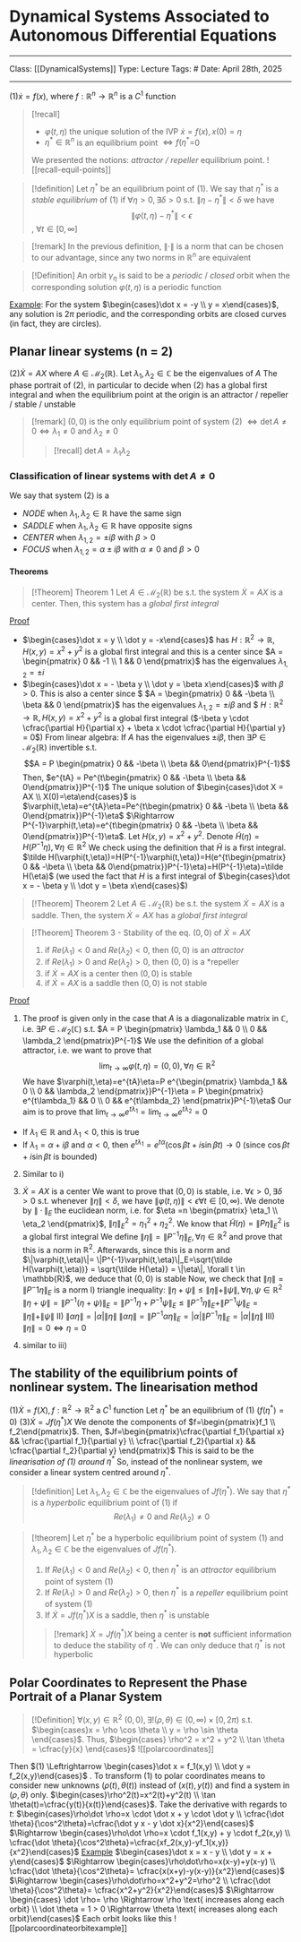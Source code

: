 # Dynamical Systems Associated to Autonomous Differential Equations
___
Class: [[DynamicalSystems]]
Type: Lecture
Tags: # 
Date: April 28th, 2025
___

$(1) \dot x = f(x)$, where $f : \mathbb{R}^n \rightarrow \mathbb{R}^n$ is a $C^1$ function 
>[!recall]
 >- $\varphi(t,\eta)$ the unique solution of the IVP $\dot x = f(x), x(0)= \eta$
 >- $\eta^*\in\mathbb{R}^n$ is an equilibrium point $\iff f(\eta^*$=0 
>
 >We presented the notions: *attractor / repeller* equilibrium point.
 >![[recall-equil-points]]
 

>[!definition]
>Let $\eta^*$ be an equilibrium point of $(1)$. We say that $\eta^*$ is a *stable equilibrium* of $(1)$ if $\forall \eta > 0, \exists \delta > 0$ s.t. $\|\eta - \eta^*\| < \delta$ we have $$\|\varphi(t,\eta)-\eta^*\|<\epsilon$$, $\forall t \in [0, \infty]$

>[!remark]
>In the previous definition, $\|\cdot\|$ is a norm that can be chosen to our advantage, since any two norms in $\mathbb{R}^n$ are equivalent

>[!Definition]
> An orbit $\gamma_\eta$ is said to be a *periodic* / *closed* orbit when the corresponding solution $\varphi(t,\eta)$ is a periodic function

<u>Example</u>: For the system $\begin{cases}\dot x = -y \\ y = x\end{cases}$, any solution is $2\pi$ periodic, and the corresponding orbits are closed curves (in fact, they are circles).

## Planar linear systems (n = 2)

$(2) \dot X = AX$ where $A \in \mathcal{M}_2(\mathbb{R})$. Let $\lambda_1, \lambda_2 \in \mathbb{C}$ be the eigenvalues of $A$ 
The phase portrait of $(2)$, in particular to decide when $(2)$ has a global first integral and when the equilibrium point  at the origin is an attractor / repeller / stable / unstable

>[!remark]
> $(0,0)$ is the only equilibrium point of system $(2)$ $\iff \det A \neq 0 \iff \lambda_1 \neq 0$ and $\lambda_2 \neq 0$
> >[!recall]
> >$\det A = \lambda_1 \lambda_2$

### Classification of linear systems with $\det A \neq 0$
We say that system $(2)$ is a 
- *NODE* when $\lambda_1,\lambda_2 \in \mathbb{R}$ have the same sign
- *SADDLE* when $\lambda_1,\lambda_2 \in \mathbb{R}$ have opposite signs
- *CENTER* when $\lambda_{1,2} = \pm i\beta$ with $\beta > 0$
- *FOCUS* when $\lambda_{1,2} = \alpha \pm i\beta$ with $\alpha \neq 0$ and $\beta > 0$

#### Theorems
>[!Theorem] Theorem 1
>Let $A \in \mathcal{M}_2(\mathbb{R})$ be s.t. the system $\dot X = AX$ is a center. Then, this system has a *global first integral*

<u>Proof</u>
- $\begin{cases}\dot x = y \\ \dot y = -x\end{cases}$ has $H : \mathbb{R}^2 \rightarrow \mathbb{R}, H(x,y)=x^2+y^2$ is a global first integral and this is a center since $A = \begin{pmatrix} 0 && -1 \\ 1 && 0 \end{pmatrix}$ has the eigenvalues $\lambda_{1,2} = \pm i$
- $\begin{cases}\dot x = - \beta y \\ \dot y = \beta x\end{cases}$ with $\beta > 0$. This is also a center since $ $A = \begin{pmatrix} 0 && -\beta \\ \beta && 0 \end{pmatrix}$ has the eigenvalues $\lambda_{1,2} = \pm i \beta$ and $ $H : \mathbb{R}^2 \rightarrow \mathbb{R}, H(x,y)=x^2+y^2$ is a global first integral 
($-\beta y \cdot \cfrac{\partial H}{\partial x} + \beta x \cdot \cfrac{\partial H}{\partial y} = 0$)
From linear algebra: If $A$ has the eigenvalues $\pm i \beta$, then $\exists P \in \mathcal{M}_2(\mathbb{R})$ invertible s.t. $$A = P \begin{pmatrix} 0 && -\beta \\ \beta && 0\end{pmatrix}P^{-1}$$
Then, $e^{tA} = Pe^{t\begin{pmatrix} 0 && -\beta \\ \beta && 0\end{pmatrix}}P^{-1}$
The unique solution of $\begin{cases}\dot X = AX \\ X(0)=\eta\end{cases}$ is $\varphi(t,\eta)=e^{tA}\eta=Pe^{t\begin{pmatrix} 0 && -\beta \\ \beta && 0\end{pmatrix}}P^{-1}\eta$ $\Rightarrow P^{-1}\varphi(t,\eta)=e^{t\begin{pmatrix} 0 && -\beta \\ \beta && 0\end{pmatrix}}P^{-1}\eta$.
Let $H(x,y) = x^2 + y^2$. Denote $\tilde H(\eta) = H(P^{-1}\eta), \forall \eta \in \mathbb{R}^2$
We check using the definition that $\tilde H$ is a first integral.
$\tilde H(\varphi(t,\eta))=H(P^{-1}\varphi(t,\eta))=H(e^{t\begin{pmatrix} 0 && -\beta \\ \beta && 0\end{pmatrix}}P^{-1}\eta)=H(P^{-1}\eta)=\tilde H(\eta)$ (we used the fact that $H$ is a first integral of $\begin{cases}\dot x = - \beta y \\ \dot y = \beta x\end{cases}$)

>[!Theorem] Theorem 2
>Let $A \in \mathcal{M}_2(\mathbb{R})$ be s.t. the system $\dot X = AX$ is a saddle. Then, the system $\dot X = AX$ has a *global first integral*

>[!Theorem] Theorem 3 - Stability of the eq. $(0,0)$ of $\dot X = AX$
>1. if $Re(\lambda_1) < 0$ and $Re(\lambda_2) < 0$, then $(0,0)$ is an *attractor*
>2. if $Re(\lambda_1) > 0$ and $Re(\lambda_2) > 0$, then $(0,0)$ is a *repeller
>3. if $\dot X = AX$ is a center then $(0,0)$ is stable
>4. if $\dot X = AX$ is a saddle then $(0,0)$ is not stable

<u>Proof</u>
1. The proof is given only in the case that $A$ is a diagonalizable matrix in $\mathbb{C}$, i.e. $\exists P \in \mathcal{M}_2(\mathbb{C})$ s.t. $A = P \begin{pmatrix} \lambda_1 && 0 \\ 0 && \lambda_2 \end{pmatrix}P^{-1}$
We use the definition of a global attractor, i.e. we want to prove that $$\lim_{t\rightarrow \infty}\varphi(t,\eta)=(0,0), \forall \eta \in \mathbb{R}^2$$
We have $\varphi(t,\eta)=e^{tA}\eta=P e^{\begin{pmatrix} \lambda_1 && 0 \\ 0 && \lambda_2 \end{pmatrix}}P^{-1}\eta = P \begin{pmatrix} e^{t\lambda_1} && 0 \\ 0 && e^{t\lambda_2} \end{pmatrix}P^{-1}\eta$
Our aim is to prove that $\lim_{t\rightarrow \infty}e^{t\lambda_1}=\lim_{t\rightarrow \infty}e^{t\lambda_2}=0$
- If $\lambda_1 \in \mathbb{R}$ and $\lambda_1 < 0$, this is true
- If $\lambda_1 = \alpha + i \beta$ and $\alpha < 0$, then $e^{t\lambda_1}=e^{t\alpha}(\cos \beta t + i \sin \beta t) \rightarrow 0$ (since $\cos \beta t + i \sin \beta t$ is bounded)

2. Similar to i)

3. $\dot X=AX$ is a center
We want to prove that $(0,0)$ is stable, i.e. $\forall \epsilon > 0, \exists \delta > 0$ s.t. whenever $\|\eta\| < \delta$, we have $\|\varphi(t,\eta)\|<\epsilon \forall t \in [0,\infty)$.
We denote by $\|\cdot\|_E$ the euclidean norm, i.e. for $\eta =n \begin{pmatrix} \eta_1 \\ \eta_2 \end{pmatrix}$, $\|\eta\|^2_E = \eta_1^2 + \eta_2^2$. 
We know that $\tilde H(\eta) = \|P\eta\|_E^2$ is a global first integral
We define $\|\eta\|=\|P^{-1}\eta\|_E, \forall \eta \in \mathbb{R}^2$ and prove that this is a norm in $\mathbb{R}^2$. Afterwards, since this is a norm and $\|\varphi(t,\eta)\|= \|P^{-1}\varphi(t,\eta)\|_E=\sqrt{\tilde H(\varphi(t,\eta))} = \sqrt{\tilde H(\eta)} = \|\eta\|, \forall t \in \mathbb{R}$, we deduce that $(0,0)$ is stable
Now, we check that $\|\eta\|=\|P^-1\eta\|_E$ is a norm
 I) triangle inequality: $\|\eta + \psi\| \leq \|\eta\| + \|\psi\|, \forall \eta, \psi \in \mathbb{R}^2$
 $\|\eta+\psi\|=\|P^{-1}(\eta+\psi)\|_E=\|P^{-1}\eta + P^{-1}\psi\|_E \leq \|P^{-1}\eta\|_E+\|P^{-1}\psi\|_E=\|\eta\|+\|\psi\|$
 II) $\|\alpha\eta\|=|\alpha|\|\eta\|$
 $\|\alpha\eta\|= \|P^{-1}\alpha\eta\|_E = |\alpha|\|P^{-1}\eta\|_E =|\alpha|\|\eta\|$
 III) $\|\eta\|=0 \iff \eta = 0$
		
7. similar to iii)


## The stability of the equilibrium points of nonlinear system. The linearisation method
$(1) \dot X = f(X), f : \mathbb{R}^2 \rightarrow \mathbb{R}^2$ a $C^1$ function 
Let $\eta^*$ be an equilibrium of $(1)$ ($f(\eta^*)=0$)
$(3) \dot X = Jf(\eta^*)X$
We denote the components of $f=\begin{pmatrix}f_1 \\ f_2\end{pmatrix}$. Then, $Jf=\begin{pmatrix}\cfrac{\partial f_1}{\partial x} && \cfrac{\partial f_1}{\partial y} \\ \cfrac{\partial f_2}{\partial x} && \cfrac{\partial f_2}{\partial y} \end{pmatrix}$
This is said to be the *linearisation of $(1)$ around $\eta^*$*
So, instead of the nonlinear system, we consider a linear system centred around $\eta^*$.

>[!definition]
>Let $\lambda_1, \lambda_2 \in \mathbb{C}$ be the eigenvalues of $Jf(\eta^*)$. We say that $\eta^*$ is a *hyperbolic* equilibrium point of $(1)$ if $$Re(\lambda_1)\neq 0 \text{ and } Re(\lambda_2) \neq 0$$

>[!theorem]
>Let $\eta^*$ be a hyperbolic equilibrium point of system $(1)$ and $\lambda_1, \lambda_2 \in \mathbb{C}$ be the eigenvalues of $Jf(\eta^*)$.
>1. If $Re(\lambda_1) < 0$ and $Re(\lambda_2) < 0$, then $\eta^*$ is an *attractor* equilibrium point of system $(1)$
>2. If $Re(\lambda_1) > 0$ and $Re(\lambda_2) > 0$, then $\eta^*$ is a *repeller* equilibrium point of system $(1)$
>3. If $\dot X = Jf(\eta^*)X$ is a saddle, then $\eta^*$ is unstable
>>[!remark]
>> $\dot X = Jf(\eta^*)X$ being a center is **not** sufficient information to deduce the stability of $\eta^*$. We can only deduce that $\eta^*$ is not hyperbolic
## Polar Coordinates to Represent the Phase Portrait of a Planar System
>[!Definition]
>$\forall (x,y) \in \mathbb{R}^2 \ (0,0), \exists ! (\rho, \theta) \in (0,\infty) \times [0, 2\pi)$ s.t. $\begin{cases}x = \rho \cos \theta \\ y = \rho \sin \theta \end{cases}$. Thus, $\begin{cases} \rho^2 = x^2 + y^2 \\ \tan \theta = \cfrac{y}{x} \end{cases}$
>![[polarcoordinates]]

Then $(1) \Leftrightarrow \begin{cases}\dot x = f_1(x,y) \\ \dot y = f_2(x,y)\end{cases}$ . To transform $(1)$ to polar coordinates means to consider new unknowns $(\rho(t), \theta(t))$ instead of $(x(t), y(t))$ and find a system in $(\rho, \theta)$ only.
$\begin{cases}\rho^2(t)=x^2(t)+y^2(t) \\ \tan \theta(t)=\cfrac{y(t)}{x(t)}\end{cases}$. Take the derivative with regards to $t$: $\begin{cases}\rho\dot \rho=x \cdot \dot x + y \cdot \dot y \\ \cfrac{\dot \theta}{\cos^2\theta}=\cfrac{\dot y x - y \dot x}{x^2}\end{cases}$ $\Rightarrow \begin{cases}\rho\dot \rho=x \cdot f_1(x,y) + y \cdot f_2(x,y) \\ \cfrac{\dot \theta}{\cos^2\theta}=\cfrac{xf_2(x,y)-yf_1(x,y)}{x^2}\end{cases}$
<u>Example</u>
$\begin{cases}\dot x = x - y \\ \dot y = x + y\end{cases}$ $\Rightarrow \begin{cases}\rho\dot\rho=x(x-y)+y(x-y) \\ \cfrac{\dot \theta}{\cos^2\theta}= \cfrac{x(x+y)-y(x-y)}{x^2}\end{cases}$ $\Rightarrow \begin{cases}\rho\dot\rho=x^2+y^2=\rho^2 \\ \cfrac{\dot \theta}{\cos^2\theta}= \cfrac{x^2+y^2}{x^2}\end{cases}$ $\Rightarrow \begin{cases} \dot \rho= \rho \Rightarrow \rho \text{ increases along each orbit} \\ \dot \theta = 1 > 0 \Rightarrow \theta \text{ increases along each orbit}\end{cases}$
Each orbit looks like this
![[polarcoordinateorbitexample]]
